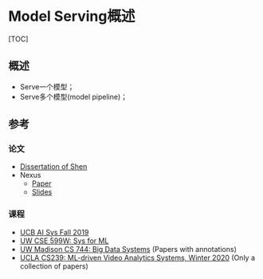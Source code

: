 # Model Serving概述

[TOC]

## 概述

- Serve一个模型；
- Serve多个模型(model pipeline)；

## 参考

### 论文

- [Dissertation of Shen](https://digital.lib.washington.edu/researchworks/bitstream/handle/1773/43657/Shen_washington_0250E_19617.pdf?sequence=1)
- Nexus
  - [Paper]()
  - [Slides](https://sosp19.rcs.uwaterloo.ca/slides/shen.pdf)

### 课程

- [UCB AI Sys Fall 2019](https://ucbrise.github.io/cs294-ai-sys-fa19/)
- [UW CSE 599W: Sys for ML](http://dlsys.cs.washington.edu/schedule)
- [UW Madison CS 744: Big Data Systems](http://pages.cs.wisc.edu/~shivaram/cs744-fa19/) (Papers with annotations)
- [UCLA CS239: ML-driven Video Analytics Systems, Winter 2020](http://web.cs.ucla.edu/~ravi/CS239_W20/schedule.html) (Only a collection of papers)